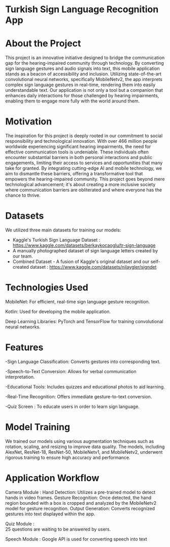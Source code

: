 # Turkish Sign Language Recognition App

# About the Project
This project is an innovative initiative designed to bridge the communication gap for the hearing-impaired community through technology. By converting sign language gestures and audio signals into text, this mobile application stands as a beacon of accessibility and inclusion. Utilizing state-of-the-art convolutional neural networks, specifically MobileNetv2, the app interprets complex sign language gestures in real-time, rendering them into easily understandable text. Our application is not only a tool but a companion that enhances daily interactions for those challenged by hearing impairments, enabling them to engage more fully with the world around them.

# Motivation
The inspiration for this project is deeply rooted in our commitment to social responsibility and technological innovation. With over 466 million people worldwide experiencing significant hearing impairments, the need for effective communication tools is undeniable. These individuals often encounter substantial barriers in both personal interactions and public engagements, limiting their access to services and opportunities that many take for granted. By integrating cutting-edge AI and mobile technology, we aim to dismantle these barriers, offering a transformative tool that empowers the hearing-impaired community. This project goes beyond mere technological advancement; it's about creating a more inclusive society where communication barriers are obliterated and where everyone has the chance to thrive.

# Datasets
We utilized three main datasets for training our models:
 - Kaggle's Turkish Sign Language Dataset : https://www.kaggle.com/datasets/berkaykocaoglu/tr-sign-language 
 - A manually photographed dataset of sign language letters created by our team.
 - Combined Dataset - A fusion of Kaggle's original dataset and our self-created dataset :  https://www.kaggle.com/datasets/nilaygler/signdet 

# Technologies Used
MobileNet: For efficient, real-time sign language gesture recognition.

Kotlin: Used for developing the mobile application.

Deep Learning Libraries: PyTorch and TensorFlow for training convolutional neural networks.

# Features
-Sign Language Classification: Converts gestures into corresponding text.

-Speech-to-Text Conversion: Allows for verbal communication interpretation.

-Educational Tools: Includes quizzes and educational photos to aid learning.

-Real-Time Recognition: Offers immediate gesture-to-text conversion.

-Quiz Screen : To educate users in order to learn sign language.

#  Model Training
We trained our models using various augmentation techniques such as rotation, scaling, and resizing to improve data quality. The models, including AlexNet, ResNet-18, ResNet-50, MobileNetv1, and MobileNetv2, underwent rigorous training to ensure high accuracy and performance.

#  Application Workflow
Camera Module : 
    Hand Detection: Utilizes a pre-trained model to detect hands in video frames.
    Gesture Recognition: Once detected, the hand region bounded with a box  is cropped and analyzed by the MobileNetv2 model for gesture recognition.
    Output Generation: Converts recognized gestures into text displayed within the app.
    
Quiz Module :    
    25 questions are waiting to be answered by users.
    
Speech Module : 
    Google API is used for converting speech into text 

